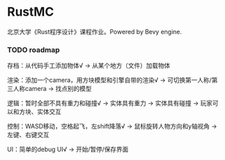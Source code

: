 # RustMC

北京大学《Rust程序设计》课程作业。Powered by Bevy engine.

### TODO roadmap

存档：从代码手工添加物体√ -> 从某个地方（文件）加载物体

渲染：添加一个camera，用方块模型和引擎自带的渲染√ -> 可切换第一人称/第三人称camera -> 找点别的模型

逻辑：暂时全部不具有重力和碰撞√ -> 实体具有重力 -> 实体具有碰撞 -> 玩家可以和方块、实体交互

控制：WASD移动，空格起飞，左shift降落√ -> 鼠标旋转人物方向和y轴视角 -> 左键、右键交互

UI：简单的debug UI√ -> 开始/暂停/保存界面
